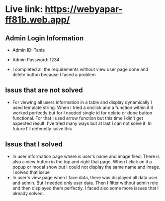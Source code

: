 # Live link: https://webyapar-ff81b.web.app/

## Admin Login Information
* Admin ID: Tania
* Admin Password: 1234

* I completed all the requirements without view user page done and delete button because I faced a problem

## Issus that are not solved
* For viewing all users information in a table and display dynamically I used template string. When I tried a onclick and a function within it it worked perfectly but for I needed single id for delete or done button functional. For that I used arrow function but this time I din't get axpected result. I've tried many ways but at last I can not solve it. In future I'll defenetly solve this

## Issus that I solved
* In user information page where is user's name and image filed. There is also a view button in the top and right that page. When I click on it a popup or modal show but I could not display the same name and image. I solved that issue
* In user's view page when I face data, there was displayed all data user and admin. But I needed only user data. Then I filter without admin role and then displayed them perfectly. I faced also some more issues that I already solved.
